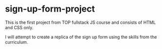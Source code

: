 # sign-up-form-project

This is the first project from TOP fullstack JS course and consists of HTML and CSS only.

I will attempt to create a replica of the sign up form using the skills from the curriculum.
